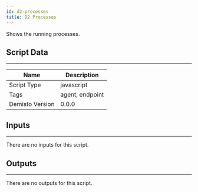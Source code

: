 ```yaml
---
id: d2-processes
title: D2 Processes
---
```


Shows the running processes.

## Script Data
---

| **Name** | **Description** |
| --- | --- |
| Script Type | javascript |
| Tags | agent, endpoint |
| Demisto Version | 0.0.0 |

## Inputs
---
There are no inputs for this script.

## Outputs
---
There are no outputs for this script.
